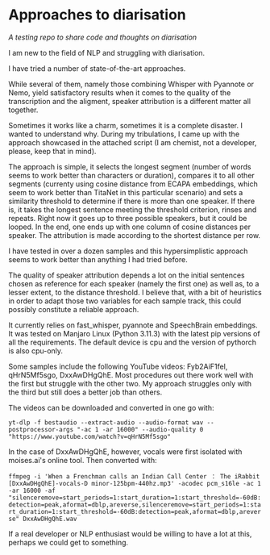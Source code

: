 # Approaches to diarisation

_A testing repo to share code and thoughts on diarisation_

I am new to the field of NLP and struggling with diarisation.

I have tried a number of state-of-the-art approaches. 

While several of them, namely those combining Whisper with Pyannote or Nemo, yield satisfactory results when it comes to the quality of the transcription and the aligment, speaker attribution is a different matter all together. 

Sometimes it works like a charm, sometimes it is a complete disaster. I wanted to understand why. During my tribulations, I came up with the approach showcased in the attached script (I am chemist, not a developer, please, keep that in mind).

The approach is simple, it selects the longest segment (number of words seems to work better than characters or duration), compares it to all other segments (currenty using cosine distance from ECAPA embeddings, which seem to work better than TitaNet in this particular scenario) and sets a similarity threshold to determine if there is more than one speaker. If there is, it takes the longest sentence meeting the threshold criterion, rinses and repeats. Right now it goes up to three possible speakers, but it could be looped. In the end, one ends up with one column of cosine distances per speaker. The attribution is made according to the shortest distance per row. 

I have tested in over a dozen samples and this hypersimplistic approach seems to work better than anything I had tried before.

The quality of speaker attribution depends a lot on the initial sentences chosen as reference for each speaker (namely the first one) as well as, to a lesser extent, to the distance threshold. I believe that, with a bit of heuristics in order to adapt those two variables for each sample track, this could possibly constitute a reliable approach.

It currently relies on fast_whisper, pyannote and SpeechBrain embeddings. It was tested on Manjaro Linux (Python 3.11.3) with the latest pip versions of all the requirements. The default device is cpu and the version of pythorch is also cpu-only. 

Some samples include the following YouTube videos: Fyb2AiF1feI, qHrN5Mf5sgo, DxxAwDHgQhE. Most procedures out there work well with the first but struggle with the other two. My approach struggles only with the third but still does a better job than others.

The videos can be downloaded and converted in one go with:

`yt-dlp -f bestaudio --extract-audio --audio-format wav --postprocessor-args "-ac 1 -ar 16000" --audio-quality 0 "https://www.youtube.com/watch?v=qHrN5Mf5sgo"`

In the case of DxxAwDHgQhE, however, vocals were first isolated with moises.ai's online tool. Then converted with:

`ffmpeg -i 'When a Frenchman calls an Indian Call Center ： The iRabbit [DxxAwDHgQhE]-vocals-D minor-125bpm-440hz.mp3' -acodec pcm_s16le -ac 1 -ar 16000 -af "silenceremove=start_periods=1:start_duration=1:start_threshold=-60dB:detection=peak,aformat=dblp,areverse,silenceremove=start_periods=1:start_duration=1:start_threshold=-60dB:detection=peak,aformat=dblp,areverse" DxxAwDHgQhE.wav`

If a real developer or NLP enthusiast would be willing to have a lot at this, perhaps we could get to something.

